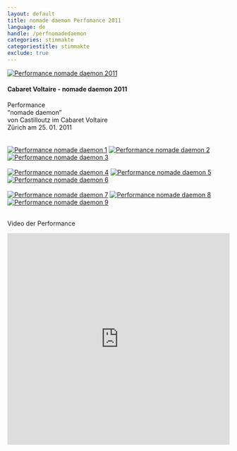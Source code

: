 ```yaml
---
layout: default
title: nomade daemon Perfomance 2011
language: de
handle: /perfnomadedaemon
categories: stimmakte
categoriestitle: stimmakte
exclude: true
---
```


<a rel="lightbox" data-lightbox="example-1" href="/galeries/performance-nomadedaemon/IMG_0765.jpg" title="Performance nomade daemon 2011"><img src="/galeries/performance-nomadedaemon/IMG_0765.jpg" alt="Performance nomade daemon 2011" class="img-left"></a>
#### Cabaret Voltaire - nomade daemon 2011  
  
Performance  
“nomade daemon”  
von Castilloutz
im Cabaret Voltaire  
Zürich am 25. 01. 2011  
<br style="clear:both" />
<br style="clear:both" />
<a rel="lightbox" data-lightbox="example-1" href="/galeries/performance-nomadedaemon/DSCF0670.jpg" title="Performance nomade daemon 1"><img src="/galeries/performance-nomadedaemon/DSCF0670.jpg" alt="Performance nomade daemon 1" class="img-left3"></a>
<a rel="lightbox" data-lightbox="example-1" href="/galeries/performance-nomadedaemon/DSCF0665.jpg" title="Performance nomade daemon 2"><img src="/galeries/performance-nomadedaemon/DSCF0665.jpg" alt="Performance nomade daemon 2" class="img-left3"></a>
<a rel="lightbox" data-lightbox="example-1" href="/galeries/performance-nomadedaemon/DSCF0664.jpg" title="Performance nomade daemon 3"><img src="/galeries/performance-nomadedaemon/DSCF0664.jpg" alt="Performance nomade daemon 3" class="img-left3"></a>
<br style="clear:both" />
<br style="clear:both" />
<a rel="lightbox" data-lightbox="example-1" href="/galeries/performance-nomadedaemon/DSCF0661.jpg" title="Performance nomade daemon 4"><img src="/galeries/performance-nomadedaemon/DSCF0661.jpg" alt="Performance nomade daemon 4" class="img-left3"></a>
<a rel="lightbox" data-lightbox="example-1" href="/galeries/performance-nomadedaemon/DSCF0654.jpg" title="Performance nomade daemon 5"><img src="/galeries/performance-nomadedaemon/DSCF0654.jpg" alt="Performance nomade daemon 5" class="img-left3"></a>
<a rel="lightbox" data-lightbox="example-1" href="/galeries/performance-nomadedaemon/DSCF0653.jpg" title="Performance nomade daemon 6"><img src="/galeries/performance-nomadedaemon/DSCF0653.jpg" alt="Performance nomade daemon 6" class="img-left3"></a>
<br style="clear:both" />
<br style="clear:both" />
<a rel="lightbox" data-lightbox="example-1" href="/galeries/performance-nomadedaemon/DSCF0651.jpg" title="Performance nomade daemon 7"><img src="/galeries/performance-nomadedaemon/DSCF0651.jpg" alt="Performance nomade daemon 7" class="img-left3"></a>
<a rel="lightbox" data-lightbox="example-1" href="/galeries/performance-nomadedaemon/DSCF0648.jpg" title="Performance nomade daemon 8"><img src="/galeries/performance-nomadedaemon/DSCF0648.jpg" alt="Performance nomade daemon 8" class="img-left3"></a>
<a rel="lightbox" data-lightbox="example-1" href="/galeries/performance-nomadedaemon/DSCF0643.jpg" title="Performance nomade daemon 9"><img src="/galeries/performance-nomadedaemon/DSCF0643.jpg" alt="Performance nomade daemon 9" class="img-left3"></a>
<br style="clear:both" />
<br style="clear:both" />

Video der Performance  
  
<iframe width="100%" height="480" src="https://www.youtube.com/embed/T7nUuyKJ5Ns?rel=0" frameborder="0" allowfullscreen></iframe>
